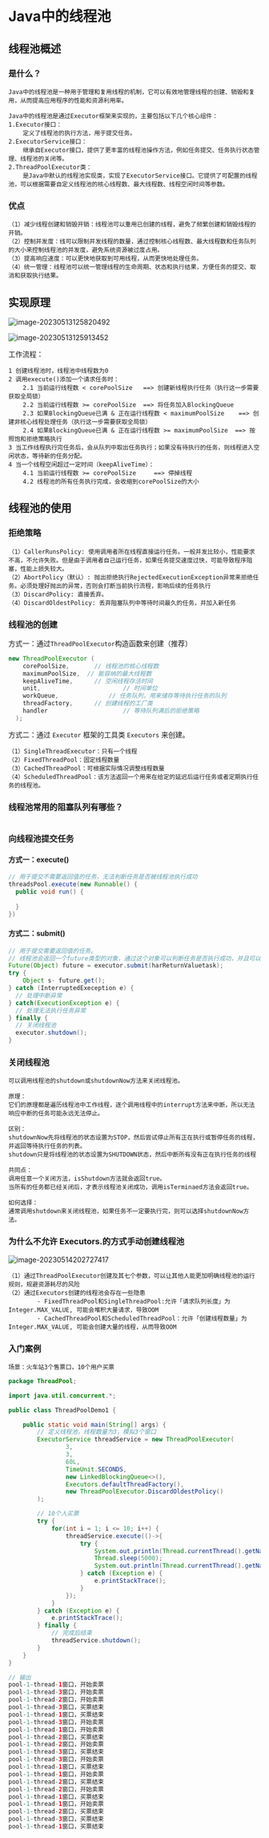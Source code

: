 # Java中的线程池

## 线程池概述

### 是什么？

```
Java中的线程池是一种用于管理和复用线程的机制，它可以有效地管理线程的创建、销毁和复用，从而提高应用程序的性能和资源利用率。

Java中的线程池是通过Executor框架来实现的，主要包括以下几个核心组件：
1.Executor接口：
	定义了线程池的执行方法，用于提交任务。
2.ExecutorService接口：
	继承自Executor接口，提供了更丰富的线程池操作方法，例如任务提交、任务执行状态管理、线程池的关闭等。
2.ThreadPoolExecutor类：
	是Java中默认的线程池实现类，实现了ExecutorService接口。它提供了可配置的线程池，可以根据需要自定义线程池的核心线程数、最大线程数、线程空闲时间等参数。
```

### 优点

```
（1）减少线程创建和销毁开销：线程池可以重用已创建的线程，避免了频繁创建和销毁线程的开销。
（2）控制并发度：线可以限制并发线程的数量，通过控制核心线程数、最大线程数和任务队列的大小来控制线程池的并发度，避免系统资源被过度占用。
（3）提高响应速度：可以更快地获取到可用线程，从而更快地处理任务。
（4）统一管理：线程池可以统一管理线程的生命周期、状态和执行结果，方便任务的提交、取消和获取执行结果。
```



## 实现原理

![image-20230513125820492](https://cdn.jsdelivr.net/gh/iamk123/typora@main/uPic/2023/05/13/12582016839539001683953900698IOTwhM-image-20230513125820492.png)

![image-20230513125913452](https://cdn.jsdelivr.net/gh/iamk123/typora@main/uPic/2023/05/13/12591316839539531683953953567PnBFMg-image-20230513125913452.png)

工作流程：
```
1 创建线程池时，线程池中线程数为0
2 调用execute()添加一个请求任务时：
	2.1 当前运行线程数 < corePoolSize   ==> 创建新线程执行任务（执行这一步需要获取全局锁）
	2.2 当前运行线程数 >= corePoolSize  ==> 将任务加入BlockingQueue
	2.3 如果BlockingQueue已满 & 正在运行线程数 < maximumPoolSize	 ==> 创建非核心线程处理任务（执行这一步需要获取全局锁）
	2.4 如果BlockingQueue已满 & 正在运行线程数 >= maximumPoolSize  ==> 按照饱和拒绝策略执行
3 当工作线程执行完任务后，会从队列中取出任务执行；如果没有待执行的任务，则线程进入空闲状态，等待新的任务分配。
4 当一个线程空闲超过一定时间（keepAliveTime）：
	4.1 当前运行线程数 >= corePoolSize		==> 停掉线程
	4.2 线程池的所有任务执行完成，会收缩到corePoolSize的大小
```

## 线程池的使用

### 拒绝策略

```
（1）CallerRunsPolicy: 使用调用者所在线程直接运行任务。一般并发比较小，性能要求不高，不允许失败。但是由于调用者自己运行任务，如果任务提交速度过快，可能导致程序阻塞，性能上损失较大。
（2）AbortPolicy（默认）: 抛出拒绝执行RejectedExecutionException异常来拒绝任务。必须处理好抛出的异常，否则会打断当前执行流程，影响后续的任务执行
（3）DiscardPolicy: 直接丢弃。
（4）DiscardOldestPolicy: 丢弃阻塞队列中等待时间最久的任务，并加入新任务
```

### 线程池的创建

方式一：通过`ThreadPoolExecutor`构造函数来创建（推荐）

```java
new ThreadPoolExecutor (
    corePoolSize, 		// 线程池的核心线程数
    maximumPoolSize,  // 能容纳的最大线程数
    keepAliveTime, 		// 空闲线程存活时间
    unit, 						// 时间单位
    workQueue, 				// 任务队列，用来储存等待执行任务的队列
    threadFactory, 		// 创建线程的工厂类
    handler						// 等待队列满后的拒绝策略
  );
```

方式二：通过 `Executor` 框架的工具类 `Executors` 来创建。

```
（1）SingleThreadExecutor：只有一个线程
（2）FixedThreadPool：固定线程数量
（3）CachedThreadPool：可根据实际情况调整线程数量
（4）ScheduledThreadPool：该方法返回一个用来在给定的延迟后运行任务或者定期执行任务的线程池。
```

### 线程池常用的阻塞队列有哪些？

```

```



### 向线程池提交任务

#### 方式一：execute()

```java
// 用于提交不需要返回值的任务，无法判断任务是否被线程池执行成功
threadsPool.execute(new Runnable() {
  public void run() {
    
  }
})
```

#### 方式二：submit()

```java
// 用于提交需要返回值的任务。
// 线程池会返回一个future类型的对象，通过这个对象可以判断任务是否执行成功，并且可以通过future的get()方法来获取返回值，get()方法会阻塞当前线程知道任务完成; 通过get(long timeout, TimeUnit unit)方法则会阻塞当前线程一段时间后立即返回，这时候任务可能没有执行完。
Future(Object) future = executor.submit(harReturnValuetask);
try {
	Object s- future.get();
} catch (InterruptedExeception e) {
  // 处理中断异常
} catch(ExecutionException e) {
  // 处理无法执行任务异常
} finally {
  // 关闭线程池
  executor.shutdown();
}

```

### 关闭线程池

```
可以调用线程池的shutdown或shutdownNow方法来关闭线程池。

原理：
它们的原理都是遍历线程池中工作线程，逐个调用线程中的interrupt方法来中断，所以无法响应中断的任务可能永远无法停止。

区别：
shutdownNow先将线程池的状态设置为STOP，然后尝试停止所有正在执行或暂停任务的线程，并返回等待执行任务的列表。
shutdown只是将线程池的状态设置为SHUTDOWN状态，然后中断所有没有正在执行任务的线程

共同点：
调用任意一个关闭方法，isShutdown方法就会返回true。
当所有的任务都已经关闭后，才表示线程池关闭成功，调用isTerminaed方法会返回true。

如何选择：
通常调用shutdown来关闭线程池，如果任务不一定要执行完，则可以选择shutdownNow方法。
```



### 为什么不允许 Executors.的方式手动创建线程池

![image-20230514202727417](https://cdn.jsdelivr.net/gh/iamk123/typora@main/uPic/2023/05/14/20272716840672471684067247591WgZgej-image-20230514202727417.png)

```
（1）通过ThreadPoolExecutor创建及其七个参数，可以让其他人能更加明确线程池的运行规则，规避资源耗尽的风险
（2）通过Executors创建的线程池会存在一些隐患
		- FixedThreadPool和SingleThreadPool:允许「请求队列长度」为Integer.MAX_VALUE, 可能会堆积大量请求，导致OOM
		- CachedThreadPool和ScheduledThreadPool：允许「创建线程数量」为Integer.MAX_VALUE, 可能会创建大量的线程，从而导致OOM
```



### 入门案例

```
场景：火车站3个售票口，10个用户买票
```

```java
package ThreadPool;

import java.util.concurrent.*;

public class ThreadPoolDemo1 {

    public static void main(String[] args) {
        // 定义线程池，线程数量为3，模拟3个窗口
        ExecutorService threadService = new ThreadPoolExecutor(
                3,
                3,
                60L,
                TimeUnit.SECONDS,
                new LinkedBlockingQueue<>(),
                Executors.defaultThreadFactory(),
                new ThreadPoolExecutor.DiscardOldestPolicy()
        );

        // 10个人买票
        try {
            for(int i = 1; i <= 10; i++) {
                threadService.execute(()->{
                    try {
                        System.out.println(Thread.currentThread().getName() + "窗口，开始卖票");
                        Thread.sleep(5000);
                        System.out.println(Thread.currentThread().getName() + "窗口，买票结束");
                    } catch (Exception e) {
                        e.printStackTrace();
                    }
                });
            }
        } catch (Exception e) {
            e.printStackTrace();
        } finally {
            // 完成后结束
            threadService.shutdown();
        }
    }
}

// 输出
pool-1-thread-1窗口，开始卖票
pool-1-thread-3窗口，开始卖票
pool-1-thread-2窗口，开始卖票
pool-1-thread-3窗口，买票结束
pool-1-thread-1窗口，买票结束
pool-1-thread-3窗口，开始卖票
pool-1-thread-1窗口，开始卖票
pool-1-thread-2窗口，买票结束
pool-1-thread-2窗口，开始卖票
pool-1-thread-3窗口，买票结束
pool-1-thread-3窗口，开始卖票
pool-1-thread-1窗口，买票结束
pool-1-thread-1窗口，开始卖票
pool-1-thread-2窗口，买票结束
pool-1-thread-2窗口，开始卖票
pool-1-thread-1窗口，买票结束
pool-1-thread-1窗口，开始卖票
pool-1-thread-2窗口，买票结束
pool-1-thread-3窗口，买票结束
pool-1-thread-1窗口，买票结束
```

